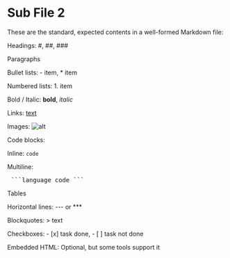 # Sub File 2
These are the standard, expected contents in a well-formed Markdown file:

Headings: #, ##, ###

Paragraphs

Bullet lists: - item, * item

Numbered lists: 1. item

Bold / Italic: **bold**, *italic*

Links: [text](https://example.com)

Images: ![alt](image.png)

Code blocks:

Inline: `code`

Multiline:

<pre> ```language code ``` </pre>
Tables

Horizontal lines: --- or ***

Blockquotes: > text

Checkboxes: - [x] task done, - [ ] task not done

Embedded HTML: Optional, but some tools support it

